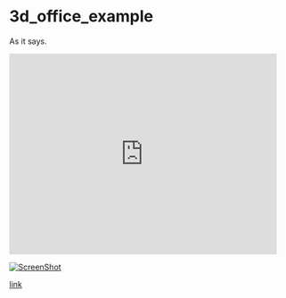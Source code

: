 # 3d_office_example

As it says.

<div>
<iframe width="480" height="360" src="https://tinkercad.com/embed/7tnh65OFyy7?editbtn=1" frameborder="0"> </iframe>
</div>

[![ScreenShot](screenshot.png)](https://tinkercad.com/embed/7tnh65OFyy7?editbtn=1)

[link](http://koreahaos.github.io/3d_office_example)

